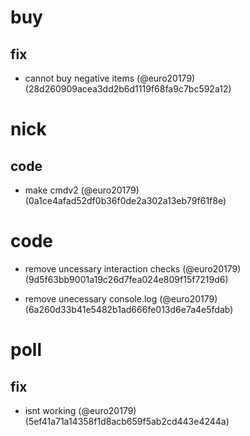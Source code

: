 # buy

## fix

* cannot buy negative items (@euro20179) (28d260909acea3dd2b6d1119f68fa9c7bc592a12)


# nick

## code

* make cmdv2 (@euro20179) (0a1ce4afad52df0b36f0de2a302a13eb79f61f8e)


# code

* remove uncessary interaction checks (@euro20179) (9d5f63bb9001a19c26d7fea024e809f15f7219d6)

* remove unecessary console.log (@euro20179) (6a260d33b41e5482b1ad666fe013d6e7a4e5fdab)


# poll

## fix

* isnt working (@euro20179) (5ef41a71a14358f1d8acb659f5ab2cd443e4244a)


